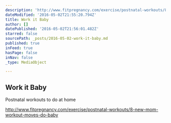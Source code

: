 ```yaml
---
description: 'http://www.fitpregnancy.com/exercise/postnatal-workouts/8-new-mom-workout-moves-do-baby'
dateModified: '2016-05-02T21:55:20.794Z'
title: Work it Baby
author: []
datePublished: '2016-05-02T21:56:01.482Z'
starred: false
sourcePath: _posts/2016-05-02-work-it-baby.md
published: true
inFeed: true
hasPage: false
inNav: false
_type: MediaObject

---
```

<article style=""><h1>Work it Baby</h1><p>Postnatal workouts to do at home</p></article>

http://www.fitpregnancy.com/exercise/postnatal-workouts/8-new-mom-workout-moves-do-baby